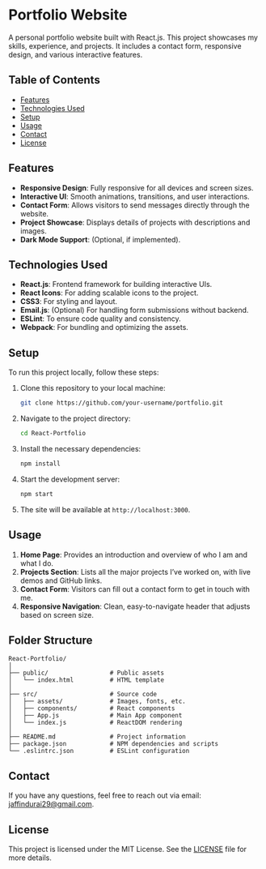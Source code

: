 # Portfolio Website

A personal portfolio website built with React.js. This project showcases my skills, experience, and projects. It includes a contact form, responsive design, and various interactive features.

## Table of Contents

- [Features](#features)
- [Technologies Used](#technologies-used)
- [Setup](#setup)
- [Usage](#usage)
- [Contact](#contact)
- [License](#license)


## Features

- **Responsive Design**: Fully responsive for all devices and screen sizes.
- **Interactive UI**: Smooth animations, transitions, and user interactions.
- **Contact Form**: Allows visitors to send messages directly through the website.
- **Project Showcase**: Displays details of projects with descriptions and images.
- **Dark Mode Support**: (Optional, if implemented).

## Technologies Used

- **React.js**: Frontend framework for building interactive UIs.
- **React Icons**: For adding scalable icons to the project.
- **CSS3**: For styling and layout.
- **Email.js**: (Optional) For handling form submissions without backend.
- **ESLint**: To ensure code quality and consistency.
- **Webpack**: For bundling and optimizing the assets.

## Setup

To run this project locally, follow these steps:

1. Clone this repository to your local machine:
   ```bash
   git clone https://github.com/your-username/portfolio.git
   ```
   
2. Navigate to the project directory:
   ```bash
   cd React-Portfolio
   ```

3. Install the necessary dependencies:
   ```bash
   npm install
   ```

4. Start the development server:
   ```bash
   npm start
   ```

5. The site will be available at `http://localhost:3000`.

## Usage

1. **Home Page**: Provides an introduction and overview of who I am and what I do.
2. **Projects Section**: Lists all the major projects I’ve worked on, with live demos and GitHub links.
3. **Contact Form**: Visitors can fill out a contact form to get in touch with me.
4. **Responsive Navigation**: Clean, easy-to-navigate header that adjusts based on screen size.

## Folder Structure

```
React-Portfolio/
│
├── public/                 # Public assets
│   └── index.html          # HTML template
│
├── src/                    # Source code
│   ├── assets/             # Images, fonts, etc.
│   ├── components/         # React components
│   ├── App.js              # Main App component
│   └── index.js            # ReactDOM rendering
│
├── README.md               # Project information
├── package.json            # NPM dependencies and scripts
└── .eslintrc.json          # ESLint configuration
```

## Contact

If you have any questions, feel free to reach out via email: [jaffindurai29@gmail.com](mailto:jaffindurai29@gmail.com).

## License

This project is licensed under the MIT License. See the [LICENSE](./LICENSE) file for more details.
